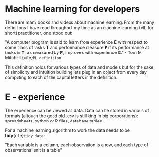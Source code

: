# Machine learning for developers 

There are many books and videos about machine learning. From the many definitions I have read throughout my time as an machine learning (ML for short) practitioner, one stood out: 

"A computer program is said to learn from experience **E** with respect to some class of tasks **T** and performance measure **P** if its performance at tasks in **T**, as measured by **P**, improves with experience **E**." - Tom M. Mitchell {cite}`ML_definition` 

This definition holds for various types of data and models but for the sake of simplicity and intuition building lets plug in an object from every day computing to each of the capital letters in the definition. 

# E - experience 

The experience can be viewed as data. Data can be stored in various of formats (altough the good old .csv is still king in big corporations): spreadsheets, python or R files, database tables. 

For a machine learning algorithm to work the data needs to be **tidy**{cite}`tidy_data`: 

"Each variable is a column, each observation is a row, and each type of observational unit is a table" 


